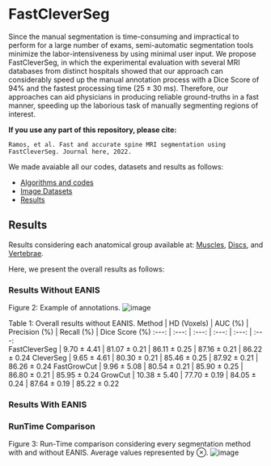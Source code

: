 # FastCleverSeg
Since the manual segmentation is time-consuming and impractical to perform for a large number of exams, semi-automatic segmentation tools minimize the labor-intensiveness by using minimal user input. We propose FastCleverSeg, in which the experimental evaluation with several MRI databases from distinct hospitals showed that our approach can considerably speed up the manual annotation process with a Dice Score of 94\% and the fastest processing time ($25 \pm 30$ ms).
Therefore, our approaches can aid physicians in producing reliable ground-truths in a fast manner, speeding up the laborious task of manually segmenting regions of interest.

**If you use any part of this repository, please cite:**

```
Ramos, et al. Fast and accurate spine MRI segmentation using FastCleverSeg. Journal here, 2022.
```

We made avaiable all our codes, datasets and results as follows:
- [Algorithms and codes](Codes/OldMatlab)
- [Image Datasets](ImageDatasets)
- [Results](Results)



## Results

Results considering each anatomical group available at: [Muscles](PM/readme.md), [Discs](IVD/readme.md), and [Vertebrae](VBs/readme.md).

Here, we present the overall results as follows: 


### Results Without EANIS

Figure 2: Example of annotations. 
![image](https://user-images.githubusercontent.com/3834596/184703280-5d3afdcb-6051-499d-a167-bfe716971a77.png)

 Table 1: Overall results without EANIS.
 Method          | HD (Voxels) | AUC (%)   | Precision (%) | Recall (%) | Dice Score  (%)
   :---:         | :---:       | :---: | :---:     | :---:  | :---:     
FastCleverSeg     | 9.70 $\pm$  4.41 | 81.07 $\pm$ 0.21 | 86.11 $\pm$ 0.25 | 87.16 $\pm$ 0.21 | 86.22 $\pm$ 0.24
CleverSeg         | 9.65 $\pm$  4.61 | 80.30 $\pm$ 0.21 | 85.46 $\pm$ 0.25 | 87.92 $\pm$ 0.21 | 86.26 $\pm$ 0.24
FastGrowCut       | 9.96 $\pm$  5.08 | 80.54 $\pm$ 0.21 | 85.90 $\pm$ 0.25 | 86.80 $\pm$ 0.21 | 85.95 $\pm$ 0.24
GrowCut           | 10.38 $\pm$ 5.40 | 77.70 $\pm$ 0.19 | 84.05 $\pm$ 0.24 | 87.64 $\pm$ 0.19 | 85.22 $\pm$ 0.22


### Results With EANIS






### RunTime Comparison

Figure 3: Run-Time comparison considering every segmentation method with and without EANIS. Average values represented by $\otimes$.
![image](https://user-images.githubusercontent.com/3834596/184704772-9acd11c5-8216-4858-83a8-c074f5f511de.png)



